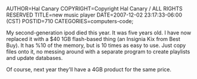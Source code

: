 AUTHOR=Hal Canary
COPYRIGHT=Copyright Hal Canary / ALL RIGHTS RESERVED
TITLE=new music player
DATE=2007-12-02 23:17:33-06:00 (CST)
POSTID=710
CATEGORIES=computers-code;

My second-generation ipod died this year. It was five years old. I have now replaced it with a $40 1GB flash-based thing (an Insignia Kix from Best Buy). It has %10 of the memory, but is 10 times as easy to use. Just copy files onto it, no messing around with a separate program to create playlists and update databases.

Of course, next year they'll have a 4GB product for the same price.
